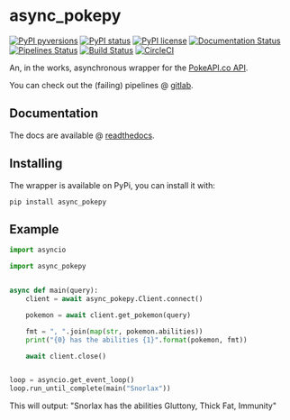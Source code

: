 # async_pokepy

[![PyPI pyversions](https://img.shields.io/pypi/pyversions/async_pokepy.svg)](https://pypi.python.org/pypi/async-pokepy/)
[![PyPI status](https://img.shields.io/pypi/status/async_pokepy.svg)](https://pypi.python.org/pypi/async_pokepy/)
[![PyPI license](https://img.shields.io/pypi/l/async_pokepy.svg)](https://github.com/PendragonLore/async_pokepy/blob/master/LICENSE)
[![Documentation Status](https://readthedocs.org/projects/async-pokepy/badge/?version=master)](https://async-pokepy.readthedocs.io/en/master/?badge=master)
[![Pipelines Status](https://gitlab.com/PendragonLore/async_pokepy/badges/master/pipeline.svg)](https://gitlab.com/PendragonLore/async_pokepy/pipelines)
[![Build Status](https://travis-ci.com/PendragonLore/async_pokepy.svg?branch=master)](https://travis-ci.com/PendragonLore/async_pokepy)
[![CircleCI](https://circleci.com/gh/PendragonLore/async_pokepy.svg?style=svg)](https://circleci.com/gh/PendragonLore/async_pokepy)

An, in the works, asynchronous wrapper for the [PokeAPI.co API](https://pokeapi.co).

You can check out the (failing) pipelines @ [gitlab](https://gitlab.com/PendragonLore/async_pokepy).

## Documentation

The docs are available @ [readthedocs](https://async-pokepy.readthedocs.io/en/master/).

## Installing

The wrapper is available on PyPi, you can install it with:

``pip install async_pokepy``

## Example

```python
import asyncio

import async_pokepy


async def main(query):
    client = await async_pokepy.Client.connect()

    pokemon = await client.get_pokemon(query)

    fmt = ", ".join(map(str, pokemon.abilities))
    print("{0} has the abilities {1}".format(pokemon, fmt))

    await client.close()


loop = asyncio.get_event_loop()
loop.run_until_complete(main("Snorlax"))
```

This will output: "Snorlax has the abilities Gluttony, Thick Fat, Immunity"
